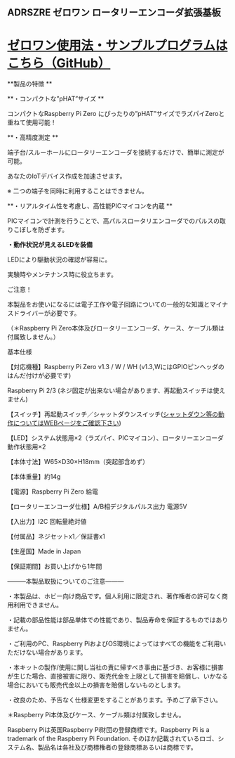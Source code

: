 <!--
---
name: ADRSZRE
class: board
type: other
formfactor: pHAT
manufacturer: BitTradeOne
description: ADRSZRE ゼロワン　ロータリーエンコーダ拡張基板
url: http://bit-trade-one.co.jp/product/module/adrszre/
github: https://github.com/bit-trade-one/RasPi-Zero-One-Series/tree/master/1st/ADRSZRE_Rotary_Encoder
buy: http://btoshop.jp/2018/07/02/adrszre/
image: 'adrszre.png'
pincount: 40
eeprom: no
power:
  '1':
  '2':
ground:
  '6':
  '9':
  '14':
  '20':
  '25':
  '30':
  '34':
  '39':
pin:
  '3':
    mode: i2c
  '5':
    mode: i2c
  '8':
    mode: uart
  '10':
    mode: uart
  '31':
    name: ShutDownSW
    mode: input
    active: low
  '37':
    name: StatusLED
    mode: output
    active: high
i2c:
  '0x00':
    name: device display name
    device: chip name
-->
ADRSZRE ゼロワン ロータリーエンコーダ拡張基板
---------------------------

<!--
[

<img alt="WP-製品紹介M43-ADRSZRE-MAIN" class="alignnone size-full wp-image-7560" height="300" sizes="(max-width: 696px) 100vw, 696px" src="http://bit-trade-one.co.jp/wp/wp-content/uploads/2018/06/03b4c9e1b2651437f2c457bb7456253a.png" srcset="http://bit-trade-one.co.jp/wp/wp-content/uploads/2018/06/03b4c9e1b2651437f2c457bb7456253a.png 696w, http://bit-trade-one.co.jp/wp/wp-content/uploads/2018/06/03b4c9e1b2651437f2c457bb7456253a-300x129.png 300w" width="696"/>

![WP-製品紹介M43-ADRSZRE-MAIN](data:image/svg+xml,%3Csvg%20xmlns=%22http://www.w3.org/2000/svg%22%20viewBox=%220%200%20696%20300%22%3E%3C/svg%3E)](http://bit-trade-one.co.jp/wp/wp-content/uploads/2018/06/03b4c9e1b2651437f2c457bb7456253a.png)
-->

**[ゼロワン使用法・サンプルプログラムはこちら（GitHub）](https://github.com/bit-trade-one/RasPi-Zero-One-Series)**
===========================================================================================

**製品の特徴  **

**・コンパクトな”pHAT”サイズ     ** 

コンパクトなRaspberry Pi Zero にぴったりの”pHAT”サイズでラズパイZeroと重ねて使用可能！

**・高精度測定       **

端子台/スルーホールにロータリーエンコーダを接続するだけで、簡単に測定が可能。  

あなたのIoTデバイス作成を加速させます。

※ 二つの端子を同時に利用することはできません。

**・リアルタイム性を考慮し、高性能PICマイコンを内蔵  **  

PICマイコンで計測を行うことで、高パルスロータリエンコーダでのパルスの取りこぼしを防ぎます。

**・動作状況が見えるLEDを装備**      

LEDにより駆動状況の確認が容易に。     

実験時やメンテナンス時に役立ちます。     

<!--
各部の名称  

<img alt="" class="elementOfPhoto" src="https://llstock.s3-ap-northeast-1.amazonaws.com/uploads/photo/image/37498/middle\_stockimage.png?X-Amz-Algorithm=AWS4-HMAC-SHA256&amp;X-Amz-Credential=AKIAI7P6SP7G3K7DHTNA%2F20180629%2Fap-northeast-1%2Fs3%2Faws4\_request&amp;X-Amz-Date=20180629T095701Z&amp;X-Amz-Expires=600&amp;X-Amz-SignedHeaders=host&amp;X-Amz-Signature=b406ec89d43e973f073617411dc032dbcf64cb6d10fd5dc40a864298c326479d"/>

![](data:image/svg+xml,%3Csvg%20xmlns=%22http://www.w3.org/2000/svg%22%20viewBox=%220%200%20%20%22%3E%3C/svg%3E)[

<img alt="WP-製品紹介M43-ADRSZRE-SUB" class="alignnone size-full wp-image-7704" height="194" sizes="(max-width: 683px) 100vw, 683px" src="http://bit-trade-one.co.jp/wp/wp-content/uploads/2018/07/3eed0f5e4815fe4bf6908bf61000445d.png" srcset="http://bit-trade-one.co.jp/wp/wp-content/uploads/2018/07/3eed0f5e4815fe4bf6908bf61000445d.png 683w, http://bit-trade-one.co.jp/wp/wp-content/uploads/2018/07/3eed0f5e4815fe4bf6908bf61000445d-300x85.png 300w" width="683"/>

![WP-製品紹介M43-ADRSZRE-SUB](data:image/svg+xml,%3Csvg%20xmlns=%22http://www.w3.org/2000/svg%22%20viewBox=%220%200%20683%20194%22%3E%3C/svg%3E)](http://bit-trade-one.co.jp/wp/wp-content/uploads/2018/07/3eed0f5e4815fe4bf6908bf61000445d.png)
-->

ご注意！        

本製品をお使いになるには電子工作や電子回路についての一般的な知識とマイナスドライバーが必要です。

（＊Raspberry Pi Zero本体及びロータリーエンコーダ、ケース、ケーブル類は付属致しません。）  

基本仕様        

【対応機種】Raspberry Pi Zero v1.3 / W / WH (v1.3,WにはGPIOピンヘッダのはんだ付けが必要です)

Raspberry Pi 2/3 (ネジ固定が出来ない場合があります、再起動スイッチは使えません)

【スイッチ】再起動スイッチ／シャットダウンスイッチ([シャットダウン等の動作についてはWEBページをご確認下さい](http://bit-trade-one.co.jp/blog/201807032/))

【LED】システム状態用×2（ラズパイ、PICマイコン）、ロータリーエンコーダ動作状態用×2

【本体寸法】W65×D30×H18mm（突起部含めず）

【本体重量】約14g

【電源】Raspberry Pi Zero 給電

【ロータリーエンコーダ仕様】A/B相デジタルパルス出力 電源5V

【入出力】I2C 回転量絶対値

【付属品】ネジセットx1／保証書x1

【生産国】Made in Japan

【保証期間】お買い上げから1年間

―――本製品取扱についてのご注意―――      

・本製品は、ホビー向け商品です。個人利用に限定され、著作権者の許可なく商用利用できません。 

・記載の部品性能は部品単体での性能であり、製品寿命を保証するものではありません。  

・ご利用のPC、Raspberry PiおよびOS環境によってはすべての機能をご利用いただけない場合があります。

・本キットの製作/使用に関し当社の責に帰すべき事由に基づき、お客様に損害が生じた場合、直接被害に限り、販売代金を上限として損害を賠償し、いかなる場合においても販売代金以上の損害を賠償しないものとします。

・改良のため、予告なく仕様変更をすることがあります。予めご了承下さい。   

＊Raspberry Pi本体及びケース、ケーブル類は付属致しません。    

Raspberry Piは英国Raspberry Pi財団の登録商標です。Raspberry Pi is a trademark of the Raspberry Pi Foundation. そのほか記載されているロゴ、システム名、製品名は各社及び商標権者の登録商標あるいは商標です。
